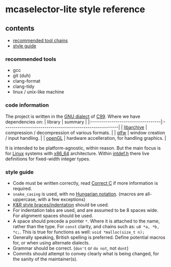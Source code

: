 # mcaselector-lite style reference
## contents
- [recommended tool chains](#recommended-tool-chains)
- [style guide](#style-guide)

### recommended tools
- gcc
- git (duh)
- clang-format
- clang-tidy
- linux / unix-like machine

### code information
The project is written in the [GNU dialect](https://gcc.gnu.org/onlinedocs/gcc/C-Dialect-Options.html) of [C99](https://www.en.cppreference.com/w/c/99.html).
Where we have dependencies on:
| library                           | summary                                                 |
|:----------------------------------|:--------------------------------------------------------|
| [libarchive](libarchive.org)      | compression / decompression of various formats.         |
| [glfw](https://www.glfw.org/)     | window creation / input handling.                       |
| [openGL](https://www.opengl.org/) | hardware accelleration, for handling graphics.          |

It is intended to be platform-agnostic, within reason. But the main focus is for [Linux](https://wikipedia.org/wiki/Linux) systems with [x86_64](https://wikipedia.org/wiki/X86-64) architecture.
Within [intdef.h](/src/util/intdef.h) there live definitions for fixed-width integer types.

### style guide
- Code must be written correctly, read [Correct C](./correct-c.md) if more information is required.
- `snake_casing` is used, with no [Hungarian notation](https://en.m.wikipedia.org/wiki/Hungarian_notation). (macros are all-uppercase, with a few exceptions)
- [K&R style braces/indentation](https://en.wikipedia.org/wiki/Indentation_style) should be used.
- For indentation tabs are used, and are assumed to be 8 spaces wide. For alignment spaces should be used.
- A space should precede a pointer `*`. Where it is attached to the name, rather than the type. For `const` clarity, and chains such as: `u8 *a, *b, *c;`. This is true for functions as well: `void *malloc(size_t n);`
- Generally speaking, British spelling is preferred. Define potential macros for, or when using alternate dialects.
- Grammar should be correct. (`don't` or `do not`, not `dont`)
- Commits should attempt to convey clearly what is being changed, for the sanity of the maintainer(s).
